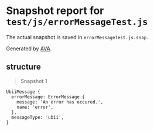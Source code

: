 # Snapshot report for `test/js/errorMessageTest.js`

The actual snapshot is saved in `errorMessageTest.js.snap`.

Generated by [AVA](https://ava.li).

## structure

> Snapshot 1

    UbiiMessage {
      errorMessage: ErrorMessage {
        message: 'An error has occured.',
        name: 'error',
      },
      messageType: 'ubii',
    }
